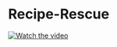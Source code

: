 # Recipe-Rescue
[![Watch the video](https://raw.githubusercontent.com/joaolouro02/Recipe-Rescue/main/assets/tumbnail.jpeg)](https://raw.githubusercontent.com/joaolouro02/Recipe-Rescue/main/assets/Identificar_Alimentos.mp4)
